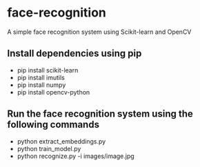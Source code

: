 # face-recognition
A simple face recognition system using Scikit-learn and OpenCV

## Install dependencies using pip
- pip install scikit-learn
- pip install imutils
- pip install numpy
- pip install opencv-python

## Run the face recognition system using the following commands
- python extract_embeddings.py
- python train_model.py
- python recognize.py -i images/image.jpg
